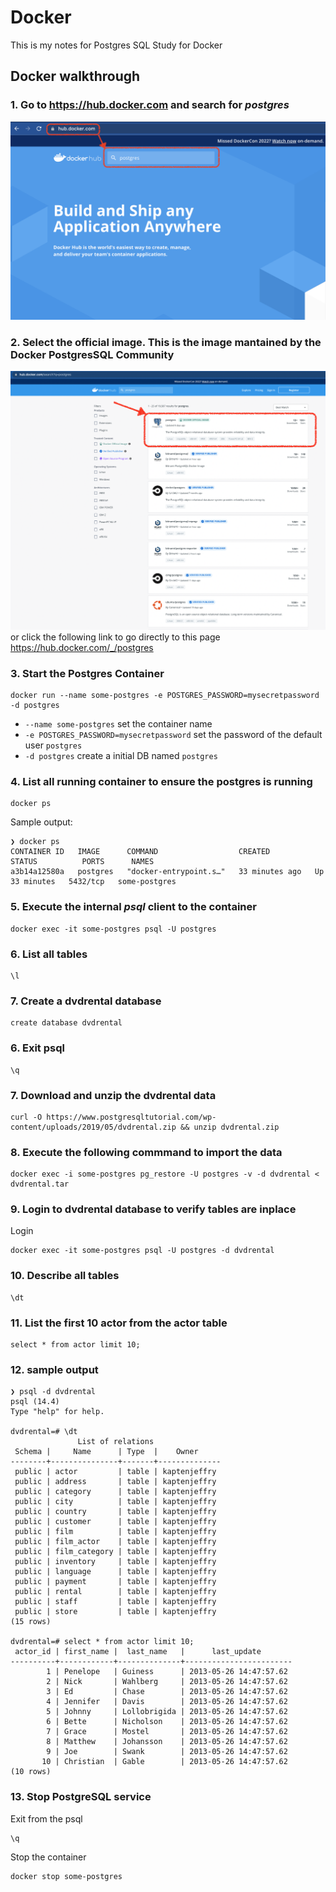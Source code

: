 # Docker
This is my notes for Postgres SQL Study for Docker

## Docker walkthrough

### 1. Go to https://hub.docker.com and search for ***postgres***
![docker hub](/img/docker01.png)

### 2. Select the official image. This is the image mantained by the Docker PostgresSQL Community
![docker hub2](/img/docker02.png)
or click the following link to go directly to this page
https://hub.docker.com/_/postgres

### 3. Start the Postgres Container
```
docker run --name some-postgres -e POSTGRES_PASSWORD=mysecretpassword -d postgres
```
- ```--name some-postgres``` set the container name
- ```-e POSTGRES_PASSWORD=mysecretpassword``` set the password of the default user ```postgres```
- ```-d postgres``` create a initial DB named ```postgres```

### 4. List all running container to ensure the postgres is running
```
docker ps
```

Sample output:
```
❯ docker ps
CONTAINER ID   IMAGE      COMMAND                  CREATED          STATUS          PORTS      NAMES
a3b14a12580a   postgres   "docker-entrypoint.s…"   33 minutes ago   Up 33 minutes   5432/tcp   some-postgres
```


### 5. Execute the internal ***psql*** client to the container
```
docker exec -it some-postgres psql -U postgres
```

### 6. List all tables
```
\l
```

### 7. Create a dvdrental database
```
create database dvdrental
```

### 6. Exit psql 
```
\q
```

### 7. Download and unzip the dvdrental data
```
curl -O https://www.postgresqltutorial.com/wp-content/uploads/2019/05/dvdrental.zip && unzip dvdrental.zip
```

### 8. Execute the following commmand to import the data
```
docker exec -i some-postgres pg_restore -U postgres -v -d dvdrental < dvdrental.tar
```

### 9. Login to dvdrental database to verify tables are inplace
Login
```
docker exec -it some-postgres psql -U postgres -d dvdrental
```

### 10. Describe all tables
```
\dt
```

### 11. List the first 10 actor from the actor table
```
select * from actor limit 10;
```

### 12. sample output
```
❯ psql -d dvdrental
psql (14.4)
Type "help" for help.

dvdrental=# \dt
               List of relations
 Schema |     Name      | Type  |    Owner
--------+---------------+-------+--------------
 public | actor         | table | kaptenjeffry
 public | address       | table | kaptenjeffry
 public | category      | table | kaptenjeffry
 public | city          | table | kaptenjeffry
 public | country       | table | kaptenjeffry
 public | customer      | table | kaptenjeffry
 public | film          | table | kaptenjeffry
 public | film_actor    | table | kaptenjeffry
 public | film_category | table | kaptenjeffry
 public | inventory     | table | kaptenjeffry
 public | language      | table | kaptenjeffry
 public | payment       | table | kaptenjeffry
 public | rental        | table | kaptenjeffry
 public | staff         | table | kaptenjeffry
 public | store         | table | kaptenjeffry
(15 rows)

dvdrental=# select * from actor limit 10;
 actor_id | first_name |  last_name   |      last_update
----------+------------+--------------+------------------------
        1 | Penelope   | Guiness      | 2013-05-26 14:47:57.62
        2 | Nick       | Wahlberg     | 2013-05-26 14:47:57.62
        3 | Ed         | Chase        | 2013-05-26 14:47:57.62
        4 | Jennifer   | Davis        | 2013-05-26 14:47:57.62
        5 | Johnny     | Lollobrigida | 2013-05-26 14:47:57.62
        6 | Bette      | Nicholson    | 2013-05-26 14:47:57.62
        7 | Grace      | Mostel       | 2013-05-26 14:47:57.62
        8 | Matthew    | Johansson    | 2013-05-26 14:47:57.62
        9 | Joe        | Swank        | 2013-05-26 14:47:57.62
       10 | Christian  | Gable        | 2013-05-26 14:47:57.62
(10 rows)

```

### 13. Stop PostgreSQL service
Exit from the psql
```
\q
```

Stop the container
```
docker stop some-postgres
```
